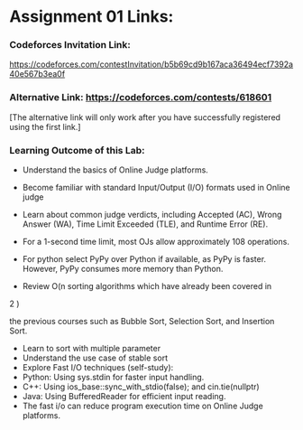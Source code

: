 # Assignment 01 Links:
### Codeforces Invitation Link:
https://codeforces.com/contestInvitation/b5b69cd9b167aca36494ecf7392a40e567b3ea0f
### Alternative Link: https://codeforces.com/contests/618601
[The alternative link will only work after you have successfully
registered using the first link.]

### Learning Outcome of this Lab:
- Understand the basics of Online Judge platforms.
- Become familiar with standard Input/Output (I/O) formats used in
  Online judge
- Learn about common judge verdicts, including Accepted (AC), Wrong
  Answer (WA), Time Limit Exceeded (TLE), and Runtime Error (RE).

- For a 1-second time limit, most OJs allow approximately 108
  operations.
- For python select PyPy over Python if available, as PyPy is
  faster. However, PyPy consumes more memory than Python.
- Review O(n sorting algorithms which have already been covered in

2
)

the previous courses such as Bubble Sort, Selection Sort, and
Insertion Sort.
- Learn to sort with multiple parameter
- Understand the use case of stable sort
- Explore Fast I/O techniques (self-study):
- Python: Using sys.stdin for faster input handling.
- C++: Using ios_base::sync_with_stdio(false); and
  cin.tie(nullptr)
- Java: Using BufferedReader for efficient input reading.
- The fast i/o can reduce program execution time on Online
  Judge platforms.